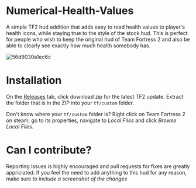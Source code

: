 # Numerical-Health-Values

A simple TF2 hud addition that adds easy to read health values to player's health icons, while staying true to the style of the stock hud. This is perfect for people who wish to keep the original hud of Team Fortress 2 and also be able to clearly see exactly how much health somebody has.

![56d9030a1ec6c](https://user-images.githubusercontent.com/13933661/34137533-7bb4fa82-e439-11e7-9c02-201573a25d6c.jpg)

# Installation

On the [Releases](https://github.com/TheIcyStar/Numerical-Health-Values/releases) tab, click download zip for the latest TF2 update. Extract the folder that is in the ZIP into your `tf/custom` folder.

Don't know where your `tf/custom` folder is? Right click on Team Fortress 2 on steam, go to its properties, navigate to *Local Files* and click *Browse Local Files*. 

# Can I contribute?
Reporting issues is highly encouraged and pull requests for fixes are greatly appriciated.
If you feel the need to add anything to this hud for any reason, make sure to *include a screenshot of the changes*
